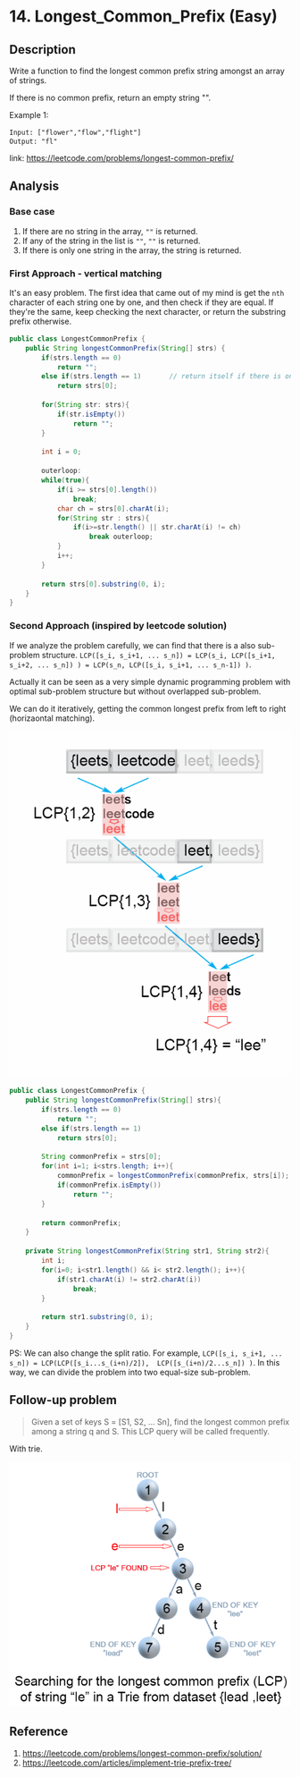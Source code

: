 # 14. Longest_Common_Prefix (Easy)
 
## Description
Write a function to find the longest common prefix string amongst an array of strings.

If there is no common prefix, return an empty string "".

Example 1:
```
Input: ["flower","flow","flight"]
Output: "fl"
```

link: https://leetcode.com/problems/longest-common-prefix/
## Analysis
### Base case
1. If there are no string in the array, `""` is returned.
2. If any of the string in the list is `""`, `""` is returned.
3. If there is only one string in the array, the string is returned.

### First Approach - vertical matching
It's an easy problem. The first idea that came out of my mind is get the `nth` character of each
string one by one, and then check if they are equal. If they're the same, keep checking the
next character, or return the substring prefix otherwise.

```java
public class LongestCommonPrefix {
    public String longestCommonPrefix(String[] strs) {
        if(strs.length == 0)
            return "";
        else if(strs.length == 1)       // return itself if there is only one string
            return strs[0];

        for(String str: strs){
            if(str.isEmpty())
                return "";
        }

        int i = 0;

        outerloop:
        while(true){
            if(i >= strs[0].length())
                break;
            char ch = strs[0].charAt(i);
            for(String str : strs){
                if(i>=str.length() || str.charAt(i) != ch)
                    break outerloop;
            }
            i++;
        }

        return strs[0].substring(0, i);
    }
}
```

### Second Approach (inspired by leetcode solution)
If we analyze the problem carefully, we can find that there is a also sub-problem structure.
`LCP([s_i, s_i+1, ... s_n]) = LCP(s_i, LCP([s_i+1, s_i+2, ... s_n]) ) = LCP(s_n, LCP([s_i, s_i+1, ... s_n-1]) )`.

Actually it can be seen as a very simple dynamic programming problem with optimal sub-problem structure
but without overlapped sub-problem.

We can do it iteratively, getting the common longest prefix from left to right (horizaontal matching).

![](../../pics/14_basic.png)


```java
public class LongestCommonPrefix {
    public String longestCommonPrefix(String[] strs){
        if(strs.length == 0)
            return "";
        else if(strs.length == 1)
            return strs[0];

        String commonPrefix = strs[0];
        for(int i=1; i<strs.length; i++){
            commonPrefix = longestCommonPrefix(commonPrefix, strs[i]);
            if(commonPrefix.isEmpty())
                return "";
        }

        return commonPrefix;
    }

    private String longestCommonPrefix(String str1, String str2){
        int i;
        for(i=0; i<str1.length() && i< str2.length(); i++){
            if(str1.charAt(i) != str2.charAt(i))
                break;
        }

        return str1.substring(0, i);
    }
}
```

PS: We can also change the split ratio. For example, 
`LCP([s_i, s_i+1, ... s_n]) = LCP(LCP([s_i...s_(i+n)/2]),  LCP([s_(i+n)/2...s_n]) )`.
In this way, we can divide the problem into two equal-size sub-problem. 
 
 
## Follow-up problem
> Given a set of keys S = [S1, S2, ... Sn], find the longest common prefix among a string q and S. This LCP query will be called frequently.

With trie.

![](../../pics/14_lcp_trie.png)

## Reference
1. https://leetcode.com/problems/longest-common-prefix/solution/ 
2. https://leetcode.com/articles/implement-trie-prefix-tree/
